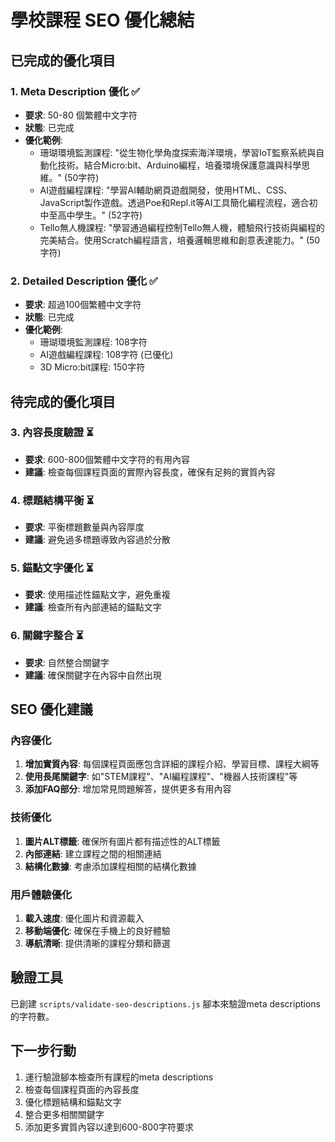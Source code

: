 # 學校課程 SEO 優化總結

## 已完成的優化項目

### 1. Meta Description 優化 ✅
- **要求**: 50-80 個繁體中文字符
- **狀態**: 已完成
- **優化範例**:
  - 珊瑚環境監測課程: "從生物化學角度探索海洋環境，學習IoT監察系統與自動化技術。結合Micro:bit、Arduino編程，培養環境保護意識與科學思維。" (50字符)
  - AI遊戲編程課程: "學習AI輔助網頁遊戲開發，使用HTML、CSS、JavaScript製作遊戲。透過Poe和Repl.it等AI工具簡化編程流程，適合初中至高中學生。" (52字符)
  - Tello無人機課程: "學習通過編程控制Tello無人機，體驗飛行技術與編程的完美結合。使用Scratch編程語言，培養邏輯思維和創意表達能力。" (50字符)

### 2. Detailed Description 優化 ✅
- **要求**: 超過100個繁體中文字符
- **狀態**: 已完成
- **優化範例**:
  - 珊瑚環境監測課程: 108字符
  - AI遊戲編程課程: 108字符 (已優化)
  - 3D Micro:bit課程: 150字符

## 待完成的優化項目

### 3. 內容長度驗證 ⏳
- **要求**: 600-800個繁體中文字符的有用內容
- **建議**: 檢查每個課程頁面的實際內容長度，確保有足夠的實質內容

### 4. 標題結構平衡 ⏳
- **要求**: 平衡標題數量與內容厚度
- **建議**: 避免過多標題導致內容過於分散

### 5. 錨點文字優化 ⏳
- **要求**: 使用描述性錨點文字，避免重複
- **建議**: 檢查所有內部連結的錨點文字

### 6. 關鍵字整合 ⏳
- **要求**: 自然整合關鍵字
- **建議**: 確保關鍵字在內容中自然出現

## SEO 優化建議

### 內容優化
1. **增加實質內容**: 每個課程頁面應包含詳細的課程介紹、學習目標、課程大綱等
2. **使用長尾關鍵字**: 如"STEM課程"、"AI編程課程"、"機器人技術課程"等
3. **添加FAQ部分**: 增加常見問題解答，提供更多有用內容

### 技術優化
1. **圖片ALT標籤**: 確保所有圖片都有描述性的ALT標籤
2. **內部連結**: 建立課程之間的相關連結
3. **結構化數據**: 考慮添加課程相關的結構化數據

### 用戶體驗優化
1. **載入速度**: 優化圖片和資源載入
2. **移動端優化**: 確保在手機上的良好體驗
3. **導航清晰**: 提供清晰的課程分類和篩選

## 驗證工具

已創建 `scripts/validate-seo-descriptions.js` 腳本來驗證meta descriptions的字符數。

## 下一步行動

1. 運行驗證腳本檢查所有課程的meta descriptions
2. 檢查每個課程頁面的內容長度
3. 優化標題結構和錨點文字
4. 整合更多相關關鍵字
5. 添加更多實質內容以達到600-800字符要求
